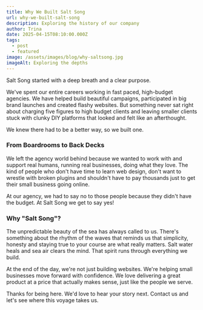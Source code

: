 ```yaml
---
title: Why We Built Salt Song
url: why-we-built-salt-song
description: Exploring the history of our company
author: Trina
date: 2025-04-15T08:10:00.000Z
tags:
  - post
  - featured
image: /assets/images/blog/why-saltsong.jpg
imageAlt: Exploring the depths
---
```

Salt Song started with a deep breath and a clear purpose.

We've spent our entire careers working in fast paced, high-budget agencies. We have helped build beautiful campaigns, participated in big brand launches and created flashy websites. But something never sat right about charging five figures to high budget clients and leaving smaller clients stuck with clunky DIY platforms that looked and felt like an afterthought.

We knew there had to be a better way, so we built one.

### From Boardrooms to Back Decks

We left the agency world behind because we wanted to work with and support real humans, running real businesses, doing what they love. The kind of people who don't have time to learn web design, don't want to wrestle with broken plugins and shouldn't have to pay thousands just to get their small business going online.

At our agency, we had to say no to those people because they didn't have the budget. At Salt Song we get to say yes!

### Why "Salt Song"?

The unpredictable beauty of the sea has always called to us. There's something about the rhythm of the waves that reminds us that simplicity, honesty and staying true to your course are what really matters. Salt water heals and sea air clears the mind. That spirit runs through everything we build.

At the end of the day, we're not just building websites. We're helping small businesses move forward with confidence.
We love delivering a great product at a price that actually makes sense, just like the people we serve.

Thanks for being here. We'd love to hear your story next. Contact us and let's see where this voyage takes us.
